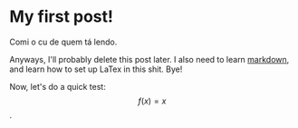 # My first post!

Comi o cu de quem tá lendo.

Anyways, I'll probably delete this post later. I also need to learn [markdown](https://docs.github.com/en/get-started/writing-on-github/getting-started-with-writing-and-formatting-on-github/basic-writing-and-formatting-syntax), and learn how to set up LaTex in this shit. Bye!

Now, let's do a quick test: $$f(x)=x$$.
